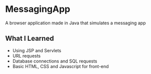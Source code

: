 # MessagingApp
 A browser application made in Java that simulates a messaging app
## What I Learned
- Using JSP and Servlets
- URL requests
- Database connections and SQL requests
- Basic HTML, CSS and Javascript for front-end

